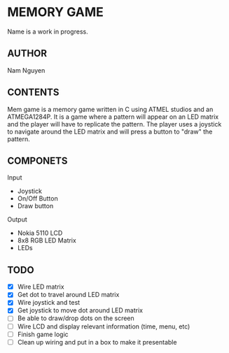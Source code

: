 MEMORY GAME
===
Name is a work in progress.

AUTHOR
---
Nam Nguyen

CONTENTS
---
Mem game is a memory game written in C using ATMEL studios and an ATMEGA1284P. It is a game where a pattern will appear on an LED matrix and the player will have to replicate the pattern. The player uses a joystick to navigate around the LED matrix and will press a button to "draw" the pattern.

COMPONETS
---
Input
  * Joystick
  * On/Off Button
  * Draw button

Output
  * Nokia 5110 LCD
  * 8x8 RGB LED Matrix
  * LEDs

TODO
---
- [x] Wire LED matrix
- [x] Get dot to travel around LED matrix
- [x] Wire joystick and test
- [x] Get joystick to move dot around LED matrix
- [ ] Be able to draw/drop dots on the screen
- [ ] Wire LCD and display relevant information (time, menu, etc)
- [ ] Finish game logic
- [ ] Clean up wiring and put in a box to make it presentable
